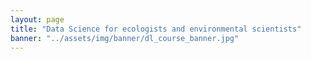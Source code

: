 ```yaml
---
layout: page
title: "Data Science for ecologists and environmental scientists"
banner: "../assets/img/banner/dl_course_banner.jpg"
---
```


